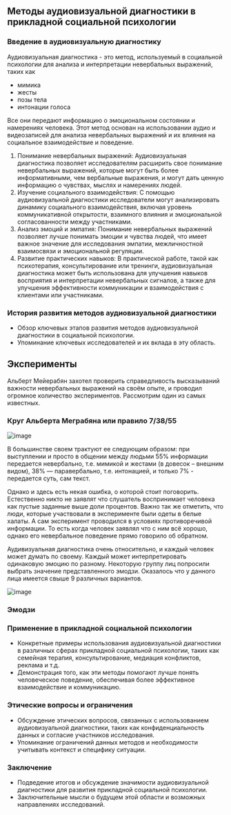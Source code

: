 ## Методы аудиовизуальной диагностики в прикладной социальной психологии
### Введение в аудиовизуальную диагностику
Аудиовизуальная диагностика - это метод, используемый в социальной психологии для анализа и интерпретации невербальных выражений, таких как
- мимика
- жесты
- позы тела
- интонации голоса

Все они передают информацию о эмоциональном состоянии и намерениях человека. Этот метод основан на использовании аудио и видеозаписей для анализа невербальных выражений и их влияния на социальное взаимодействие и поведение.

1. Понимание невербальных выражений: Аудиовизуальная диагностика позволяет исследователям расширить свое понимание невербальных выражений, которые могут быть более информативными, чем вербальные выражения, и могут дать ценную информацию о чувствах, мыслях и намерениях людей.
2. Изучение социального взаимодействия: С помощью аудиовизуальной диагностики исследователи могут анализировать динамику социального взаимодействия, включая уровень коммуникативной открытости, взаимного влияния и эмоциональной согласованности между участниками.
3. Анализ эмоций и эмпатия: Понимание невербальных выражений позволяет лучше понимать эмоции и чувства людей, что имеет важное значение для исследования эмпатии, межличностной взаимосвязи и эмоциональной регуляции.
4. Развитие практических навыков: В практической работе, такой как психотерапия, консультирование или тренинги, аудиовизуальная диагностика может быть использована для улучшения навыков восприятия и интерпретации невербальных сигналов, а также для улучшения эффективности коммуникации и взаимодействия с клиентами или участниками.

### История развития методов аудиовизуальной диагностики
- Обзор ключевых этапов развития методов аудиовизуальной диагностики в социальной психологии.
- Упоминание ключевых исследователей и их вклада в эту область.

## Эксперименты
Альберт Мейерабян захотел проверить справедливость высказываний важности невербальных выражений на своём опыте, и проводил огромное количество экспериментов. Рассмотрим один из самых известных.

### Круг Альберта Меграбяна или правило 7/38/55
![image](https://github.com/mir4sem/psychology/assets/70198995/312d79f0-8d22-4d01-a997-1d272dfa0f27)

В большинстве своем трактуют ее следующим образом: при выступлении и просто в общении между людьми 55% информации передается невербально, т.е. мимикой и жестами (в довесок – внешним видом), 38% — паравербально, т.е. интонацией, и только 7% - передается суть, сам текст.

Однако и здесь есть некая ошибка, о которой стоит поговорить. Естественно никто не заявлят что слушатель воспринимает человека как пустые заданные выше доли процентов. Важно так же отметить, что люди, которые участвовали в эксперименте были одеты в белые халаты. А сам эксперимент проводился в условиях противоречивой информации. То есть когда человек заявлял что с ним всё хорошо, однако его невербальное поведение прямо говорило об обратном.

Аудивизуальная диагностика очень относительно, и каждый человек может думать по своему. Каждый может интерпретировать одинаковую эмоцию по разному. Некоторую группу лиц попросили выбрать значение представленного эмодзи. Оказалось что у данного лица имеется свыше 9 различных вариантов.

![image](https://github.com/mir4sem/psychology/assets/70198995/47ec378f-3f1a-478d-a830-aa077e3a5c0d)


### Эмодзи 

### Применение в прикладной социальной психологии
- Конкретные примеры использования аудиовизуальной диагностики в различных сферах прикладной социальной психологии, таких как семейная терапия, консультирование, медиация конфликтов, реклама и т.д.
- Демонстрация того, как эти методы помогают лучше понять человеческое поведение, обеспечивая более эффективное взаимодействие и коммуникацию.

### Этические вопросы и ограничения
- Обсуждение этических вопросов, связанных с использованием аудиовизуальной диагностики, таких как конфиденциальность данных и согласие участников исследования.
- Упоминание ограничений данных методов и необходимости учитывать контекст и специфику ситуации.

### Заключение
- Подведение итогов и обсуждение значимости аудиовизуальной диагностики для развития прикладной социальной психологии.
- Заключительные мысли о будущем этой области и возможных направлениях исследований.
